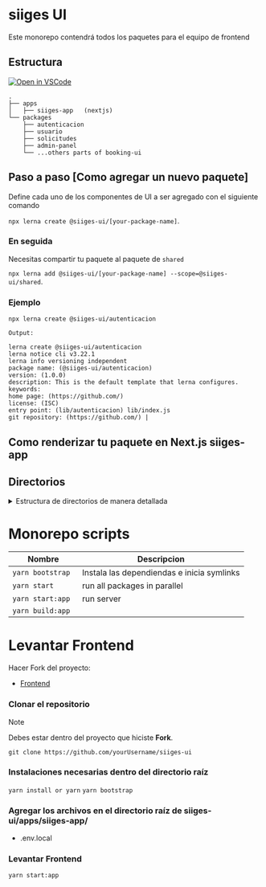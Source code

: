 # siiges UI
Este monorepo contendrá todos los paquetes para el equipo de frontend

## Estructura

[![Open in VSCode](https://img.shields.io/badge/Open%20in-VSCode%20Web-blue?style=for-the-badge)](https://github.dev/Platzi-Master-C9/booking-ui)

```
.
├── apps
│   ├── siiges-app   (nextjs)
└── packages
    ├── autenticacion
    ├── usuario
    ├── solicitudes
    ├── admin-panel
    └── ...others parts of booking-ui

```

## Paso a paso [Como agregar un nuevo paquete]

Define cada uno de los componentes de UI a ser agregado con el siguiente comando

`npx lerna create @siiges-ui/[your-package-name]`.

### En seguida
Necesitas compartir tu paquete al paquete de `shared`

`npx lerna add @siiges-ui/[your-package-name] --scope=@siiges-ui/shared`.


### Ejemplo

`npx lerna create @siiges-ui/autenticacion`

`Output:`

```
lerna create @siiges-ui/autenticacion
lerna notice cli v3.22.1
lerna info versioning independent
package name: (@siiges-ui/autenticacion)
version: (1.0.0)
description: This is the default template that lerna configures.
keywords:
home page: (https://github.com/)
license: (ISC)
entry point: (lib/autenticacion) lib/index.js
git repository: (https://github.com/) |
```

## Como renderizar tu paquete en Next.js siiges-app
<!-- Tienes que agrgear el nombre de tu paquete dentro de `const withTM ` para renderizarlo

```
const withPlugins = require("next-compose-plugins");
const withTM = require("next-transpile-modules")([
  "@siiges-ui/shared",
  "@siiges-ui/autenticacion", <--------- add your package
  "@siiges-ui/usuario"
]);
module.exports = withPlugins([withTM()], {
  webpack: (config) => {
    // custom webpack config
    return config;
  },
  images: {},
});

``` -->

## Directorios

<details>
<summary>Estructura de directorios de manera detallada</summary>

```
.
├── apps
│   └── siiges-app              (NextJS)
│       ├── public/
│       │   └── shared-assets/   (symlink to global static/assets)
│       ├── src/
│       ├── jest.config.js
│       ├── next.config.js
│       ├── package.json         (define package workspace)
│       └── tsconfig.json        (define path to packages)
├── packages
│   ├── autenticacion
│   │   ├── src/
│   │   │    ├── components/
│   │   │    ├── templates/
│   │   │    └── assets/
│   │   ├── package.json
│   │   └── index.js
│   │
│   ├── usuario
│   │   │    ├── components/
│   │   │    ├── templates/
│   │   │    └── assets/
│   │   ├── package.json
│   │   └── index.js
│   │
│   │
│   ├── solicitudes
│   │   │    ├── components/
│   │   │    ├── templates/
│   │   │    └── assets/
│   │   ├── package.json
│   │   └── index.js
│   │
│   │
│   │
│   └── shared  (It will contain all component exports to the app.)
│       ├── src/
│       ├── package.json (It will contain as a dependency
│       │                 each one of the packages to export)
│       └── index.js
│
├── .npmrc
├── dotenv.config.js
├── lerna.json
├── yarn.lock
└── package.json
```

</details>





# Monorepo scripts



| Nombre            | Descripcion                                |
| ----------------- | ------------------------------------------ |
| `yarn bootstrap`  | Instala las dependiendas e inicia symlinks |
| `yarn start `     | run all packages in parallel               |
| `yarn start:app ` | run server                                 |
| `yarn build:app`  |                                            |

# Levantar Frontend
Hacer Fork del proyecto:
- [Frontend](https://github.com/subsesjal/siiges-ui)

### Clonar el repositorio
>[!NOTE]
> Debes estar dentro del proyecto que hiciste **Fork**.

```git clone https://github.com/yourUsername/siiges-ui```

### Instalaciones necesarias dentro del directorio raíz
```yarn install or yarn```
```yarn bootstrap```

### Agregar los archivos en el directorio raíz de siiges-ui/apps/siiges-app/
- .env.local

### Levantar Frontend
```yarn start:app```
